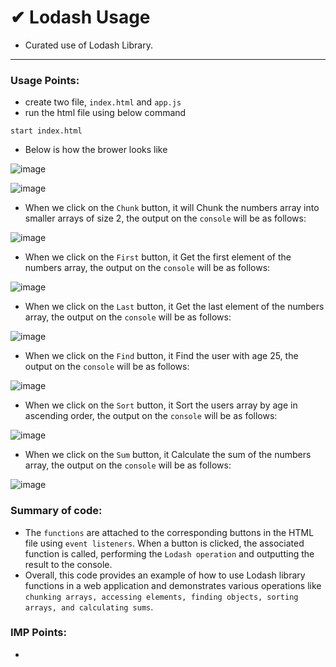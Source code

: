 # ✔ Lodash Usage
- Curated use of Lodash Library.

****

### Usage Points:
- create two file, `index.html` and `app.js`
- run the html file using below command
```
start index.html
```
- Below is how the brower looks like 

![image](https://github.com/akash-rajak/JavaScript-Usage/assets/57003737/959f8d33-dc9a-4154-a45b-9cb01686a731)

![image](https://github.com/akash-rajak/JavaScript-Usage/assets/57003737/d962c8e6-a133-49a2-8c87-14800ec2e211)

- When we click on the `Chunk` button, it will Chunk the numbers array into smaller arrays of size 2, the output on the `console` will be as follows:

![image](https://github.com/akash-rajak/JavaScript-Usage/assets/57003737/84fff0a5-d788-4a48-87bf-a39af13e6484)

- When we click on the `First` button, it Get the first element of the numbers array, the output on the `console` will be as follows:

![image](https://github.com/akash-rajak/JavaScript-Usage/assets/57003737/0ec71273-cd0a-4df8-bddd-e9f018bca816)

- When we click on the `Last` button, it Get the last element of the numbers array, the output on the `console` will be as follows:

![image](https://github.com/akash-rajak/JavaScript-Usage/assets/57003737/5494a85e-cf9c-420f-b5e0-ac266e316287)

- When we click on the `Find` button, it Find the user with age 25, the output on the `console` will be as follows:

![image](https://github.com/akash-rajak/JavaScript-Usage/assets/57003737/ccb60a87-1dfe-4a23-859f-2f7a8ae9892d)

- When we click on the `Sort` button, it Sort the users array by age in ascending order, the output on the `console` will be as follows:

![image](https://github.com/akash-rajak/JavaScript-Usage/assets/57003737/b9cb3d02-2b68-4210-8147-c4acb3c254b6)

- When we click on the `Sum` button, it Calculate the sum of the numbers array, the output on the `console` will be as follows:

![image](https://github.com/akash-rajak/JavaScript-Usage/assets/57003737/c8ea6e30-de31-4400-9ee8-13969ea590f6)

### Summary of code:
- The `functions` are attached to the corresponding buttons in the HTML file using `event listeners`. When a button is clicked, the associated function is called, performing the `Lodash operation` and outputting the result to the console.
- Overall, this code provides an example of how to use Lodash library functions in a web application and demonstrates various operations like `chunking arrays, accessing elements, finding objects, sorting arrays, and calculating sums`.

### IMP Points:
- 

